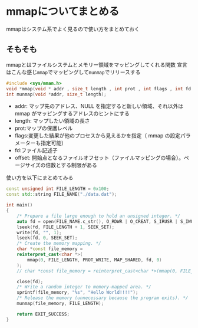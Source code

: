 # mmapについてまとめる

mmapはシステム系でよく見るので使い方をまとめておく

## そもそも

mmapとはファイルシステムとメモリー領域をマッピングしてくれる関数
宣言はこんな感じ`mmap`でマッピングして`munmap`でリリースする

```cpp
#include <sys/mman.h>
void *mmap(void * addr , size_t length , int prot , int flags , int fd , off_t offset );
int munmap(void *addr, size_t length);
```

- addr: マップ先のアドレス、NULL を指定すると新しい領域、それ以外は mmap がマッピングするアドレスのヒントにする
- length: マップしたい領域の長さ
- prot:マップの保護レベル
- flags:変更した結果が他のプロセスから見えるかを指定（ mmap の設定パラメーターも指定可能）
- fd:ファイル記述子
- offset: 開始点となるファイルオフセット（ファイルマッピングの場合）。ページサイズの倍数とする制限がある

使い方を以下にまとめてみる

```cpp
const unsigned int FILE_LENGTH = 0x100;
const std::string FILE_NAME("./data.dat");

int main()
{
    /* Prepare a file large enough to hold an unsigned integer. */
    auto fd = open(FILE_NAME.c_str(), O_RDWR | O_CREAT, S_IRUSR | S_IWUSR);
    lseek(fd, FILE_LENGTH + 1, SEEK_SET);
    write(fd, "", 1);
    lseek(fd, 0, SEEK_SET);
    /* Create the memory mapping. */
    char *const file_memory = 
    reinterpret_cast<char *>(
        mmap(0, FILE_LENGTH, PROT_WRITE, MAP_SHARED, fd, 0)
    );
    // char *const file_memory = reinterpret_cast<char *>(mmap(0, FILE_LENGTH, PROT_READ | PROT_WRITE, MAP_SHARED, fd, 0));

    close(fd);
    /* Write a random integer to memory-mapped area. */
    sprintf(file_memory, "%s", "Hello World!!!!");
    /* Release the memory (unnecessary because the program exits). */
    munmap(file_memory, FILE_LENGTH);

    return EXIT_SUCCESS;
}

```
